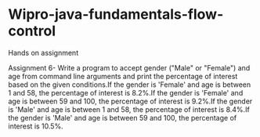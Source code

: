 # Wipro-java-fundamentals-flow-control
Hands on assignment

Assignment 6- Write a program to accept gender ("Male" or "Female") and age from command line arguments and print the percentage of interest based on the given conditions.If the gender is 'Female' and age is between 1 and 58, the percentage of interest is 8.2%.If the gender is 'Female' and age is between 59 and 100, the percentage of interest is 9.2%.If the gender is 'Male' and age is between 1 and 58, the percentage of interest is 8.4%.If the gender is 'Male' and age is between 59 and 100, the percentage of interest is 10.5%.

